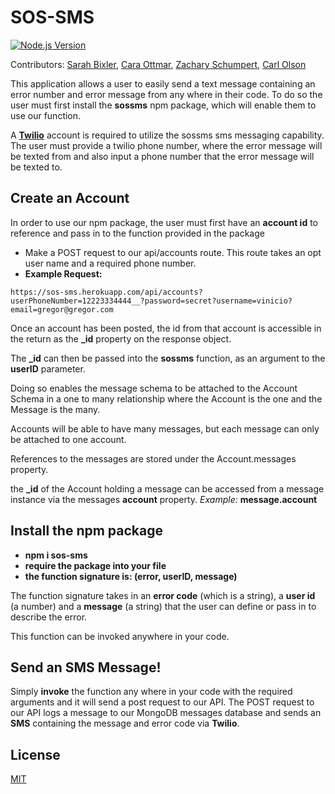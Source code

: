 # SOS-SMS

[![Node.js Version][node-version-image]][node-version-url]  

Contributors: [Sarah Bixler](https://github.com/sarasaurus), [Cara Ottmar](https://github.com/cottmar), [Zachary Schumpert](https://github.com/buphnezz), [Carl Olson](https://github.com/colson10)

This application allows a user to easily send a text message containing  an error number and error message from any where in their code.  To do so the user must first install the __sossms__ npm package, which will enable them to use our function.

A [__Twilio__](https://twilio.com) account is required to utilize the sossms  sms messaging capability.  The user must provide a twilio phone number, where the error message will be texted from and also input a phone number that the error message will be texted to.


## Create an Account 

In order to use our npm package, the user must first have an __account id__ to reference and pass in to the function provided in the package 

- Make a POST request to our api/accounts route.  This route takes an opt user name and a required phone number.
- __Example Request:__    
```
https://sos-sms.herokuapp.com/api/accounts?userPhoneNumber=12223334444__?password=secret?username=vinicio?email=gregor@gregor.com
```

Once an account has been posted, the id from that account is accessible in the return as the __\_id__ property on the response object.

The __\_id__ can then be passed into the __sossms__ function, as an argument to the __userID__ parameter.

Doing so enables the message schema to be attached to the Account Schema in a one to many relationship where the Account is the one and the Message is the many.

Accounts will be able to have many messages, but each message can only be attached to one account.

References to the messages are stored under the Account.messages property.

the __\_id__ of the Account holding a message can be accessed from a message instance via the messages __account__ property.  _Example:_ __message.account__
## Install the __npm__ package
- __npm i sos-sms__
- __require the package into your file__
-  __the function signature is: (error, userID, message)__ 

The function signature takes in an __error code__ (which is a string), a __user id__ (a number) and a __message__ (a string) that the user can define or pass in to describe the error.

This function can be invoked anywhere in your code.


## Send an SMS Message!
Simply __invoke__ the function any where in your code with the required arguments and it will send a post request to our API.  The POST request to our API logs a message to our MongoDB messages database and sends an __SMS__ containing the message and error code via __Twilio__. 

## License

[MIT](LICENSE)

[node-version-image]: https://img.shields.io/node/v/http-errors.svg
[node-version-url]: https://nodejs.org/en/download/
